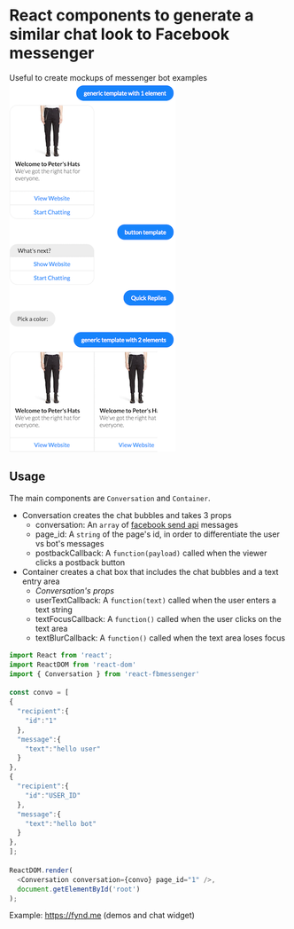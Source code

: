 # React components to generate a similar chat look to Facebook messenger
Useful to create mockups of messenger bot examples
![Screenshot](/demo.png?raw=true "Screenshot")
## Usage
The main components are `Conversation` and `Container`. 
- Conversation creates the chat bubbles and takes 3 props 
  - conversation: An `array` of [facebook send api](https://developers.facebook.com/docs/messenger-platform/send-api-reference) messages
  - page_id: A `string` of the page's id, in order to differentiate the user vs bot's messages
  - postbackCallback: A `function(payload)` called when the viewer clicks a postback button
- Container creates a chat box that includes the chat bubbles and a text entry area
  - *Conversation's props*
  - userTextCallback: A `function(text)` called when the user enters a text string
  - textFocusCallback: A `function()` called when the user clicks on the text area
  - textBlurCallback: A `function()` called when the text area loses focus
 
````javascript
import React from 'react';
import ReactDOM from 'react-dom'
import { Conversation } from 'react-fbmessenger'

const convo = [
{
  "recipient":{
    "id":"1"
  },
  "message":{
    "text":"hello user"
  }
},
{
  "recipient":{
    "id":"USER_ID"
  },
  "message":{
    "text":"hello bot"
  }
},
];

ReactDOM.render(
  <Conversation conversation={convo} page_id="1" />, 
  document.getElementById('root')
);

````
Example: https://fynd.me (demos and chat widget)
